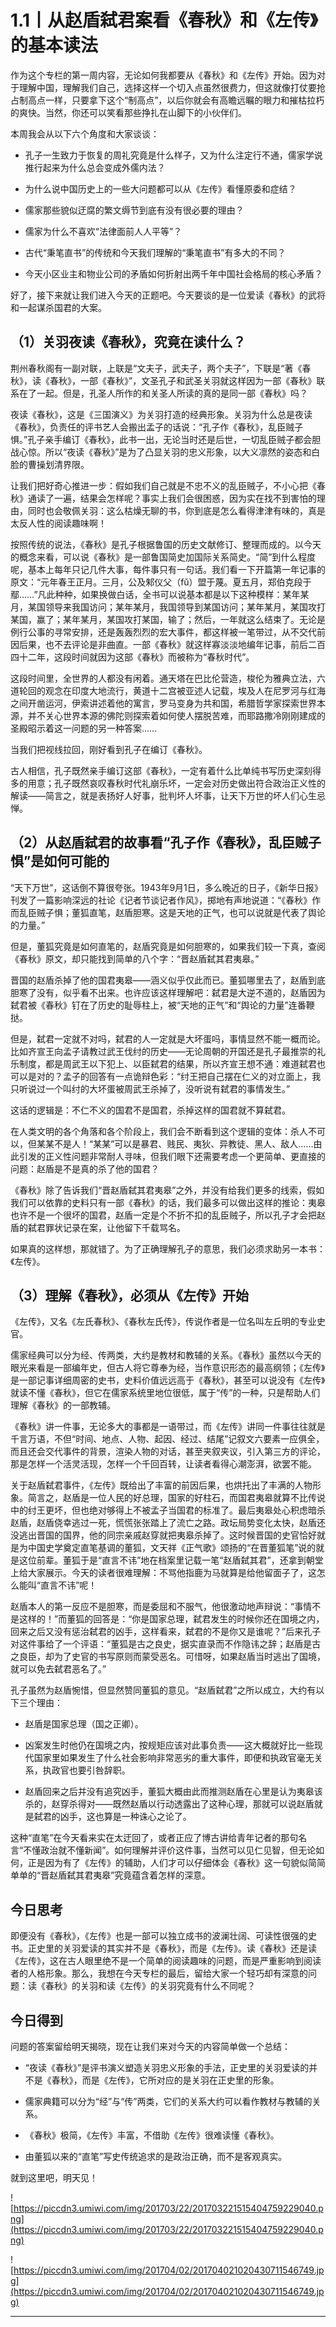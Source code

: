# 1.1丨从赵盾弑君案看《春秋》和《左传》的基本读法

作为这个专栏的第一周内容，无论如何我都要从《春秋》和《左传》开始。因为对于理解中国，理解我们自己，选择这样一个切入点虽然很费力，但这就像打仗要抢占制高点一样，只要拿下这个“制高点”，以后你就会有高瞻远瞩的眼力和摧枯拉朽的爽快。当然，你还可以笑看那些挣扎在山脚下的小伙伴们。

本周我会从以下六个角度和大家谈谈：

* 孔子一生致力于恢复的周礼究竟是什么样子，又为什么注定行不通，儒家学说推行起来为什么总会变成外儒内法？

* 为什么说中国历史上的一些大问题都可以从《左传》看懂原委和症结？

* 儒家那些貌似迂腐的繁文缛节到底有没有很必要的理由？

* 儒家为什么不喜欢“法律面前人人平等”？

* 古代“秉笔直书”的传统和今天我们理解的“秉笔直书”有多大的不同？

* 今天小区业主和物业公司的矛盾如何折射出两千年中国社会格局的核心矛盾？

好了，接下来就让我们进入今天的正题吧。今天要谈的是一位爱读《春秋》的武将和一起谋杀国君的大案。

## （1）关羽夜读《春秋》，究竟在读什么？

荆州春秋阁有一副对联，上联是“文夫子，武夫子，两个夫子”，下联是“著《春秋》，读《春秋》，一部《春秋》”，文圣孔子和武圣关羽就这样因为一部《春秋》联系在了一起。但是，孔圣人所作的和关圣人所读的真的是同一部《春秋》吗？

夜读《春秋》，这是《三国演义》为关羽打造的经典形象。关羽为什么总是夜读《春秋》，负责任的评书艺人会搬出孟子的话说：“孔子作《春秋》，乱臣贼子惧。”孔子亲手编订《春秋》，此书一出，无论当时还是后世，一切乱臣贼子都会胆战心惊。所以“夜读《春秋》”是为了凸显关羽的忠义形象，以大义凛然的姿态和白脸的曹操划清界限。

让我们把好奇心推进一步：假如我们自己就是不忠不义的乱臣贼子，不小心把《春秋》通读了一遍，结果会怎样呢？事实上我们会很困惑，因为实在找不到害怕的理由，同时也会敬佩关羽：这么枯燥无聊的书，你到底是怎么看得津津有味的，真是太反人性的阅读趣味啊！

按照传统的说法，《春秋》是孔子根据鲁国的历史文献修订、整理而成的。以今天的概念来看，可以说《春秋》是一部鲁国简史加国际关系简史。“简”到什么程度呢，基本上每年只记几件大事，每件事只有一句话。我们看一下开篇第一年记事的原文：“元年春王正月。三月，公及邾仪父（fǔ）盟于蔑。夏五月，郑伯克段于鄢……”凡此种种，如果换做白话，全书可以说基本都是以下这种模样：某年某月，某国领导来我国访问；某年某月，我国领导到某国访问；某年某月，某国攻打某国，赢了；某年某月，某国攻打某国，输了；然后，一年就这么结束了。无论是例行公事的寻常安排，还是轰轰烈烈的宏大事件，都这样被一笔带过，从不交代前因后果，也不去评论是非曲直。一部《春秋》就这样寡淡淡地编年记事，前后二百四十二年，这段时间就因为这部《春秋》而被称为“春秋时代”。

这段时间里，全世界的人都没有闲着。通天塔在巴比伦营造，梭伦为雅典立法，六道轮回的观念在印度大地流行，黄道十二宫被亚述人记载，埃及人在尼罗河与红海之间开凿运河，伊索讲述着他的寓言，罗马变身为共和国，希腊哲学家探索世界本源，并不关心世界本源的佛陀则探索着如何使人摆脱苦难，而耶路撒冷刚刚建成的圣殿昭示着这一问题的另一种答案……

当我们把视线拉回，刚好看到孔子在编订《春秋》。

古人相信，孔子既然亲手编订这部《春秋》，一定有着什么比单纯书写历史深刻得多的用意；孔子既然哀叹春秋时代礼崩乐坏，一定会对历史做出符合政治正义性的解读——简言之，就是表扬好人好事，批判坏人坏事，让天下万世的坏人们心生忌惮。

## （2）从赵盾弑君的故事看“孔子作《春秋》，乱臣贼子惧”是如何可能的

“天下万世”，这话倒不算很夸张。1943年9月1日，多么晚近的日子，《新华日报》刊发了一篇影响深远的社论《记者节谈记者作风》，掷地有声地说道：“《春秋》作而乱臣贼子惧；董狐直笔，赵盾胆寒。这是天地的正气，也可以说就是代表了舆论的力量。”

但是，董狐究竟是如何直笔的，赵盾究竟是如何胆寒的，如果我们较一下真，查阅《春秋》原文，却只能找到简单的八个字：“晋赵盾弑其君夷皋。”

晋国的赵盾杀掉了他的国君夷皋——涵义似乎仅此而已。董狐哪里去了，赵盾到底胆寒了没有，似乎看不出来。也许应该这样理解吧：弑君是大逆不道的，赵盾因为弑君被《春秋》钉在了历史的耻辱柱上，被“天地的正气”和“舆论的力量”连番鞭挞。

但是，弑君一定就不对吗，弑君的人一定就是大坏蛋吗，事情显然不能一概而论。比如齐宣王向孟子请教过武王伐纣的历史——无论周朝的开国还是孔子最推崇的礼乐制度，都是周武王以下犯上、以臣弑君的结果，所以齐宣王想不通：难道弑君也可以是对的？孟子的回答有一点诡辩色彩：“纣王把自己摆在仁义的对立面上，我只听说过一个叫纣的大坏蛋被周武王杀掉了，没听说有弑君的事情发生。”

这话的逻辑是：不仁不义的国君不是国君，杀掉这样的国君就不算弑君。

在人类文明的各个角落和各个阶段上，我们会不断看到这个逻辑的变体：杀人不可以，但某某不是人！“某某”可以是暴君、贱民、夷狄、异教徒、黑人、敌人……由此引发的正义性问题非常耐人寻味，但我们眼下还需要考虑一个更简单、更直接的问题：赵盾是不是真的杀了他的国君？

《春秋》除了告诉我们“晋赵盾弑其君夷皋”之外，并没有给我们更多的线索，假如我们可以依靠的史料只有一部《春秋》的话，我们最多可以做出这样的推论：夷皋也许不是一个很坏的国君，赵盾一定是个不折不扣的乱臣贼子，所以孔子才会把赵盾的弑君罪状记录在案，让他留下千载骂名。

如果真的这样想，那就错了。为了正确理解孔子的意思，我们必须求助另一本书：《左传》。

## （3）理解《春秋》，必须从《左传》开始

《左传》，又名《左氏春秋》、《春秋左氏传》，传说作者是一位名叫左丘明的专业史官。

儒家经典可以分为经、传两类，大约是教材和教辅的关系。《春秋》虽然以今天的眼光来看是一部编年史，但古人将它尊奉为经，当作意识形态的最高纲领；《左传》是一部记事详细周密的史书，史料价值远远高于《春秋》，甚至可以说没有《左传》就读不懂《春秋》，但它在儒家系统里地位很低，属于“传”的一种，只是帮助人们理解《春秋》的一部教辅。

《春秋》讲一件事，无论多大的事都是一语带过，而《左传》讲同一件事往往就是千言万语，不但“时间、地点、人物、起因、经过、结尾”记叙文六要素一应俱全，而且还会交代事件的背景，渲染人物的对话，甚至夹叙夹议，引入第三方的评论，那是怎样一个活灵活现，怎样一个千回百转，让读者看得心潮澎湃，欲罢不能。

关于赵盾弑君事件，《左传》既给出了丰富的前因后果，也烘托出了丰满的人物形象。简言之，赵盾是一位人民的好总理，国家的好柱石，而国君夷皋就算不比传说中的纣王更坏，但也绝对够得上不被孟子当国君的标准了。最后夷皋处心积虑暗杀赵盾，赵盾侥幸逃过一死，慌慌张张踏上了流亡之路。政坛局势变化太快，赵盾还没逃出晋国的国界，他的同宗亲戚赵穿就把夷皋杀掉了。这时候晋国的史官恰好就是为中国史学奠定直笔基调的董狐，文天祥《正气歌》颂扬的“在晋董狐笔”说的就是这位前辈。董狐于是“直言不讳”地在档案里记载一笔“赵盾弑其君”，还拿到朝堂上给大家展示。今天的读者很难理解：不骂他指鹿为马就算是给他留面子了，这怎么能叫“直言不讳”呢！

赵盾本人的第一反应不是胆寒，而是委屈和不服气，他很激动地声辩说：“事情不是这样的！”而董狐的回答是：“你是国家总理，弑君发生的时候你还在国境之内，回来之后又没有惩治弑君的凶手，这样看来，弑君的不是你又是谁呢？”后来孔子对这件事给了一个评语：“董狐是古之良史，据实直录而不作隐讳之辞；赵盾是古之良臣，却为了史官的书写原则而蒙受恶名。可惜呀，如果赵盾当时逃出了国境，就可以免去弑君恶名了。”

孔子虽然为赵盾惋惜，但显然赞同董狐的意见。“赵盾弑君”之所以成立，大约有以下三个理由：

* 赵盾是国家总理（国之正卿）。

* 凶案发生时他仍在国境之内，按规矩应该对此事负责——这大概就好比一些现代国家里如果发生了什么社会影响非常恶劣的重大事件，即便和执政官毫无关系，执政官也要引咎辞职。

* 赵盾回来之后并没有追究凶手，董狐大概由此而推测赵盾在心里是认为夷皋该杀的，赵穿杀得对——既然赵盾以行动透露出了这种心理，那就可以说赵盾就是弑君的凶手，这也算是一种诛心之论了。

这种“直笔”在今天看来实在太迂回了，或者正应了博古讲给青年记者的那句名言“不懂政治就不懂新闻”。如何理解并评价这件事，当然可以见仁见智，但无论如何，正是因为有了《左传》的辅助，人们才可以仔细体会《春秋》这一句貌似简简单单的“晋赵盾弑其君夷皋”究竟蕴含着怎样的深意。

## 今日思考

即便没有《春秋》，《左传》也是一部可以独立成书的波澜壮阔、可读性很强的史书。正史里的关羽爱读的其实并不是《春秋》，而是《左传》。读《春秋》还是读《左传》，这在古人眼里绝不是一个简单的阅读趣味的问题，而是严重影响到阅读者的人格形象。那么，我想在今天专栏的最后，留给大家一个轻巧却有深意的问题：读《春秋》的关羽和读《左传》的关羽究竟有什么不同呢？

## 今日得到

问题的答案留给明天揭晓，现在让我们来对今天的内容简单做一个总结：

* “夜读《春秋》”是评书演义塑造关羽忠义形象的手法，正史里的关羽爱读的并不是《春秋》，而是《左传》，它所对应的是关羽在正史里的形象。

* 儒家典籍可以分为“经”与“传”两类，它们的关系大约可以看作教材与教辅的关系。

* 《春秋》极简，《左传》丰富，不借助《左传》很难读懂《春秋》。

* 由董狐以来的“直笔”写史传统追求的是政治正确，而不是客观真实。

就到这里吧，明天见！

![https://piccdn3.umiwi.com/img/201703/22/201703221515404759229040.png](https://piccdn3.umiwi.com/img/201703/22/201703221515404759229040.png)

![https://piccdn3.umiwi.com/img/201704/02/201704021020430711546749.jpg](https://piccdn3.umiwi.com/img/201704/02/201704021020430711546749.jpg)

---
